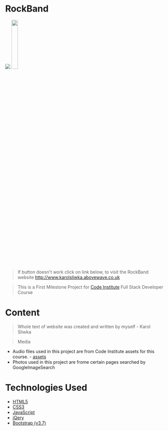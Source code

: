 # RockBand 
<img src="http://karolsliwka.abovewave.co.uk/mypage_top.jpg" style="widt:100%;">

<a href="http://www.karolsliwka.abovewave.co.uk">
    <img src="https://www.dwarka-smartcity.com/wp-content/uploads/2017/05/visit-website-button.png" width="20%">
</a>

> If button doesn't work click on link below, to visit the RockBand website
http://www.karolsliwka.abovewave.co.uk

> This is a First Milestone Project for [Code Institute](https://codeinstitute.net/) Full Stack Developer Course


# Content
> Whole text of website was created and written by myself - Karol Sliwka</br>
 
> Media </br>
* Audio files used in this project are from Code Institute assets for this course. - [assets](https://github.com/Code-Institute-Org/project-assets) </br>
* Photos used in this project are frome certain pages searched by GoogleImageSearch
 


# Technologies Used
* [HTML5](https://en.wikipedia.org/wiki/HTML5)
* [CSS3](https://en.wikipedia.org/wiki/Cascading_Style_Sheets)
* [JavaScript](https://en.wikipedia.org/wiki/JavaScript)
* [jQery](https://en.wikipedia.org/wiki/JQuery)
* [Bootstrap (v3.7)](https://getbootstrap.com/docs/3.3/)


